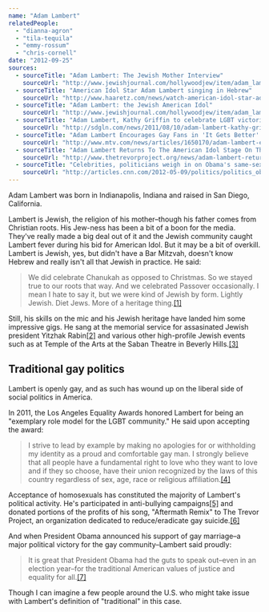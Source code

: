 ```yaml
---
name: "Adam Lambert"
relatedPeople:
  - "dianna-agron"
  - "tila-tequila"
  - "emmy-rossum"
  - "chris-cornell"
date: "2012-09-25"
sources:
  - sourceTitle: "Adam Lambert: The Jewish Mother Interview"
    sourceUrl: "http://www.jewishjournal.com/hollywoodjew/item/adam_lambert_the_jewish_mother_interview_20091014/"
  - sourceTitle: "American Idol Star Adam Lambert singing in Hebrew"
    sourceUrl: "http://www.haaretz.com/news/watch-american-idol-star-adam-lambert-singing-in-hebrew-1.274118"
  - sourceTitle: "Adam Lambert: the Jewish American Idol"
    sourceUrl: "http://www.jewishjournal.com/hollywoodjew/item/adam_lambert_the_jewish_american_idol_20090429/"
  - sourceTitle: "Adam Lambert, Kathy Griffin to celebrate LGBT victories at Los Angeles Equality Awards"
    sourceUrl: "http://sdgln.com/news/2011/08/10/adam-lambert-kathy-griffin-celebrate-lgbt-victories-los-angeles-equality-awards"
  - sourceTitle: "Adam Lambert Encourages Gay Fans in 'It Gets Better' Video"
    sourceUrl: "http://www.mtv.com/news/articles/1650170/adam-lambert-encourages-gay-fans-it-gets-better-video.jhtml"
  - sourceTitle: "Adam Lambert Returns To The American Idol Stage On Thursday, March 10 To Perform An Acoustic Version Of His Song \"Aftermath.\""
    sourceUrl: "http://www.thetrevorproject.org/news/adam-lambert-returns-american-idol-stage-thursday-march-10th-perform-acoustic-version-his-song-"
  - sourceTitle: "Celebrities, politicians weigh in on Obama's same-sex marriage stance"
    sourceUrl: "http://articles.cnn.com/2012-05-09/politics/politics_obama-same-sex-reactions_1_marriage-equality-gay-marriage-marriage-stance/2?_s=PM:POLITICS"
---
```


Adam Lambert was born in Indianapolis, Indiana and raised in San Diego, California.

Lambert is Jewish, the religion of his mother–though his father comes from Christian roots. His Jew-ness has been a bit of a boon for the media. They've really made a big deal out of it and the Jewish community caught Lambert fever during his bid for American Idol. But it may be a bit of overkill. Lambert is Jewish, yes, but didn't have a Bar Mitzvah, doesn't know Hebrew and really isn't all that Jewish in practice. He said:

>We did celebrate Chanukah as opposed to Christmas. So we stayed true to our roots that way. And we celebrated Passover occasionally. I mean I hate to say it, but we were kind of Jewish by form. Lightly Jewish. Diet Jews. More of a heritage thing.<a class="source-citation" href="http://www.jewishjournal.com/hollywoodjew/item/adam_lambert_the_jewish_mother_interview_20091014/" title="Adam Lambert: The Jewish Mother Interview">[1]</a>

Still, his skills on the mic and his Jewish heritage have landed him some impressive gigs. He sang at the memorial service for assasinated Jewish president Yitzhak Rabin<a class="source-citation" href="http://www.haaretz.com/news/watch-american-idol-star-adam-lambert-singing-in-hebrew-1.274118" title="American Idol Star Adam Lambert singing in Hebrew">[2]</a> and various other high-profile Jewish events such as at Temple of the Arts at the Saban Theatre in Beverly Hills.<a class="source-citation" href="http://www.jewishjournal.com/hollywoodjew/item/adam_lambert_the_jewish_american_idol_20090429/" title="Adam Lambert: the Jewish American Idol">[3]</a>

## Traditional gay politics

Lambert is openly gay, and as such has wound up on the liberal side of social politics in America.

In 2011, the Los Angeles Equality Awards honored Lambert for being an "exemplary role model for the LGBT community." He said upon accepting the award:

>I strive to lead by example by making no apologies for or withholding my identity as a proud and comfortable gay man. I strongly believe that all people have a fundamental right to love who they want to love and if they so choose, have their union recognized by the laws of this country regardless of sex, age, race or religious affiliation.<a class="source-citation" href="http://sdgln.com/news/2011/08/10/adam-lambert-kathy-griffin-celebrate-lgbt-victories-los-angeles-equality-awards" title="Adam Lambert, Kathy Griffin to celebrate LGBT victories at Los Angeles Equality Awards">[4]</a>

Acceptance of homosexuals has constituted the majority of Lambert's political activity. He's participated in anti-bullying campaigns<a class="source-citation" href="http://www.mtv.com/news/articles/1650170/adam-lambert-encourages-gay-fans-it-gets-better-video.jhtml" title="Adam Lambert Encourages Gay Fans in &apos;It Gets Better&apos; Video">[5]</a> and donated portions of the profits of his song, "Aftermath Remix" to The Trevor Project, an organization dedicated to reduce/eradicate gay suicide.<a class="source-citation" href="http://www.thetrevorproject.org/news/adam-lambert-returns-american-idol-stage-thursday-march-10th-perform-acoustic-version-his-song-" title="Adam Lambert Returns To The American Idol Stage On Thursday, March 10 To Perform An Acoustic Version Of His Song &quot;Aftermath.&quot;">[6]</a>

And when President Obama announced his support of gay marriage–a major political victory for the gay community–Lambert said proudly:

>It is great that President Obama had the guts to speak out–even in an election year–for the traditional American values of justice and equality for all.<a class="source-citation" href="http://articles.cnn.com/2012-05-09/politics/politics_obama-same-sex-reactions_1_marriage-equality-gay-marriage-marriage-stance/2?_s=PM:POLITICS" title="Celebrities, politicians weigh in on Obama&apos;s same-sex marriage stance">[7]</a>

Though I can imagine a few people around the U.S. who might take issue with Lambert's definition of "traditional" in this case.